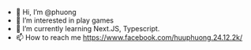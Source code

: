 - 👋 Hi, I’m @phuong
- 👀 I’m interested in play games
- 🌱 I’m currently learning Next.JS, Typescript.
- 📫 How to reach me https://www.facebook.com/huuphuong.24.12.2k/

<!---
phuonghuu71/phuonghuu71 is a ✨ special ✨ repository because its `README.md` (this file) appears on your GitHub profile.
You can click the Preview link to take a look at your changes.
--->
